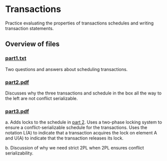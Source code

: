 # Transactions
Practice evaluating the properties of transactions schedules and writing transaction statements.

 ## Overview of files
 ### [part1.txt](art1.txt)
 Two questions and answers about scheduling transactions.

 ### [part2.pdf](part2.pdf)
 Discusses why the three transactions and schedule in the box all the way to the left are not conflict serializable.

  ### [part3.pdf](part3.pdf)
  a. Adds locks to the schedule in [part 2](part2.pdf). Uses a two-phase locking system to ensure a conflict-serializable schedule for the transactions. Uses the notation L(A) to indicate that a transaction acquires the lock on element A and U(A) to indicate that the transaction releases its lock.

  b. Discussion of why we need strict 2PL when 2PL ensures conflict serializability.
